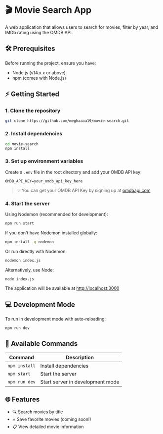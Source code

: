 # 🎬 Movie Search App

A web application that allows users to search for movies, filter by year, and IMDb rating using the OMDB API.

## 🛠️ Prerequisites

Before running the project, ensure you have:
- Node.js (v14.x.x or above)
- npm (comes with Node.js)

## ⚡ Getting Started

### 1. Clone the repository

```bash
git clone https://github.com/meghaaaa19/movie-search.git
```

### 2. Install dependencies

```bash
cd movie-search
npm install
```

### 3. Set up environment variables

Create a `.env` file in the root directory and add your OMDB API key:

```
OMDB_API_KEY=your_omdb_api_key_here
```

> 💡 You can get your OMDB API Key by signing up at [omdbapi.com](https://www.omdbapi.com/apikey.aspx)

### 4. Start the server

Using Nodemon (recommended for development):

```bash
npm run start
```

If you don't have Nodemon installed globally:

```bash
npm install -g nodemon
```

Or run directly with Nodemon:

```bash
nodemon index.js
```

Alternatively, use Node:

```bash
node index.js
```

The application will be available at [http://localhost:3000](http://localhost:3000)

## 💻 Development Mode

To run in development mode with auto-reloading:

```bash
npm run dev
```

## 📜 Available Commands

| Command | Description |
|---------|-------------|
| `npm install` | Install dependencies |
| `npm start` | Start the server |
| `npm run dev` | Start server in development mode |

## 🌐 Features

- 🔍 Search movies by title
- ⭐ Save favorite movies (coming soon!)
- 📋 View detailed movie information
